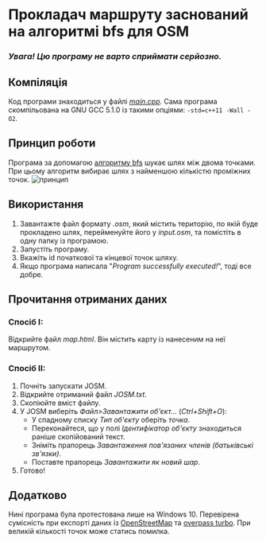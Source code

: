 # Прокладач маршруту заснований на алгоритмі bfs для OSM
### ***Увага! Цю програму не варто сприймати серйозно.***
## Компіляція
Код програми знаходиться у файлі *[main.cpp](https://github.com/Yarjk32/osm-bfs/blob/master/main.cpp)*. Сама програма скомпільована на GNU GCC 5.1.0 із такими опціями: `-std=c++11 -Wall -O2`.
## Принцип роботи
Програма за допомагою [алгоритму bfs](https://uk.wikipedia.org/wiki/%D0%9F%D0%BE%D1%88%D1%83%D0%BA_%D1%83_%D1%88%D0%B8%D1%80%D0%B8%D0%BD%D1%83) шукає шлях між двома точками. При цьому алгоритм вибирає шлях з найменшою кількістю проміжних точок.
![принцип](https://i.imgur.com/Cng2XGt.png)
## Використання
1. Завантажте файл формату *.osm*, який містить територію, по якій буде прокладено шлях, перейменуйте його у *input.osm*, та помістіть в одну папку із програмою.
2. Запустіть програму.
3. Вкажіть id початкової та кінцевої точок шляху.
4. Якщо програма написала "*Program successfully executed!*", тоді все добре.
## Прочитання отриманих даних
### Спосіб **I**:
Відкрийте файл *map.html*. Він містить карту із нанесеним на неї маршрутом.
### Спосіб **II**:
1. Почніть запускати JOSM.
2. Відкрийте отриманий файл *JOSM.txt*.
3. Скопіюйте вміст файлу.
4. У JOSM виберіть *Файл>Завантажити об'єкт...* (*Ctrl+Shift+O*):
    * У спадному списку *Тип об'єкту* оберіть *точка*.
    * Переконайтеся, що у полі *Ідентифікатор об'єкту* знаходиться раніше скопійований текст.
    * Зніміть прапорець *Завантаження пов'язаних членів (батьківські зв'язки)*.
    * Поставте прапорець *Завантажити як новий шар*.
5. Готово!
## Додатково
Нині програма була протестована лише на Windows 10. Перевірена сумісність при експорті даних із [OpenStreetMap](https://www.openstreetmap.org) та [overpass turbo](https://overpass-turbo.eu/). При великій кількості точок може статись помилка.